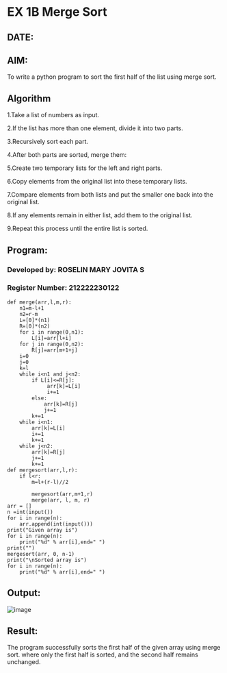 # EX 1B Merge Sort

## DATE:

## AIM:

To write a python program to sort the first half of the list using merge sort.

## Algorithm
1.Take a list of numbers as input.

2.If the list has more than one element, divide it into two parts.

3.Recursively sort each part.

4.After both parts are sorted, merge them:

5.Create two temporary lists for the left and right parts.

6.Copy elements from the original list into these temporary lists.

7.Compare elements from both lists and put the smaller one back into the original list.

8.If any elements remain in either list, add them to the original list.

9.Repeat this process until the entire list is sorted.   

## Program:

### Developed by: ROSELIN MARY JOVITA S
### Register Number: 212222230122
```
def merge(arr,l,m,r):
    n1=m-l+1
    n2=r-m
    L=[0]*(n1)
    R=[0]*(n2)
    for i in range(0,n1):
        L[i]=arr[l+i]
    for j in range(0,n2):
        R[j]=arr[m+1+j]
    i=0
    j=0
    k=l
    while i<n1 and j<n2:
        if L[i]<=R[j]:
             arr[k]=L[i]
             i+=1
        else:
            arr[k]=R[j]
            j+=1
        k+=1
    while i<n1:
        arr[k]=L[i]
        i+=1
        k+=1
    while j<n2:
        arr[k]=R[j]
        j+=1
        k+=1
def mergesort(arr,l,r):
    if l<r:
        m=l+(r-l)//2
     
        mergesort(arr,m+1,r)
        merge(arr, l, m, r)
arr = []
n =int(input())
for i in range(n):
    arr.append(int(input()))
print("Given array is")
for i in range(n):
    print("%d" % arr[i],end=" ")
print("")
mergesort(arr, 0, n-1)
print("\nSorted array is")
for i in range(n):
    print("%d" % arr[i],end=" ")
```

## Output:

![image](https://github.com/user-attachments/assets/6b318155-c929-40d9-b339-195c4f46e5fa)


## Result:

The program successfully sorts the first half of the given array using merge sort. where only the first half is sorted, and the second half remains unchanged.
